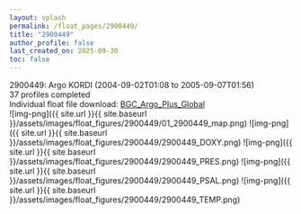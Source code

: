 ```yaml
---
layout: splash
permalink: /float_pages/2900449/
title: "2900449"
author_profile: false
last_created_on: 2025-09-30
toc: false
---
```

 
2900449: Argo KORDI (2004-09-02T01:08 to 2005-09-07T01:56)\
37 profiles completed\
Individual float file download: [BGC_Argo_Plus_Global](https://ftp.soest.hawaii.edu/bgc_argo_plus/Individual_Floats/outliers_removed/2900449_Sprof_processed.nc)\
![img-png]({{ site.url }}{{ site.baseurl }}/assets/images/float_figures/2900449/01_2900449_map.png)
![img-png]({{ site.url }}{{ site.baseurl }}/assets/images/float_figures/2900449/2900449_DOXY.png)
![img-png]({{ site.url }}{{ site.baseurl }}/assets/images/float_figures/2900449/2900449_PRES.png)
![img-png]({{ site.url }}{{ site.baseurl }}/assets/images/float_figures/2900449/2900449_PSAL.png)
![img-png]({{ site.url }}{{ site.baseurl }}/assets/images/float_figures/2900449/2900449_TEMP.png)
